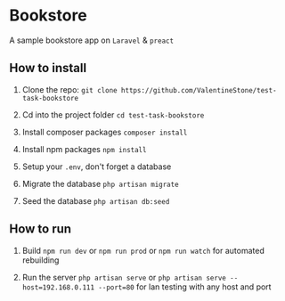 # Bookstore
A sample bookstore app on `Laravel` & `preact`
## How to install

1. Clone the repo:
`git clone https://github.com/ValentineStone/test-task-bookstore`

2. Cd into the project folder
`cd test-task-bookstore`

3. Install composer packages
`composer install`

4. Install npm packages
`npm install`

5. Setup your `.env`, don't forget a database

6. Migrate the database
`php artisan migrate`

7. Seed the database
`php artisan db:seed`

## How to run

1. Build
`npm run dev`
or
`npm run prod`
or
`npm run watch` for automated rebuilding

2. Run the server
`php artisan serve`
or
`php artisan serve --host=192.168.0.111 --port=80`
for lan testing with any host and port

